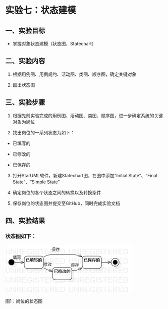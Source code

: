 # 实验七：状态建模

## 一、实验目标

- 掌握对象状态建模（状态图，Statechart）

## 二、实验内容

1. 根据用例图、用例规约、活动图、类图、顺序图，确定关键对象

2. 画出状态图

## 三、实验步骤

1. 根据先前实验完成的用例图、活动图、类图、顺序图，进一步确定系统的关键对象为岗位

2. 找出岗位的一系列状态为如下：

- 已填写的

- 已修改的

- 已保存的

3. 打开StarUML软件，新建Statechart图，在图中添加“Initial State”、“Final State”、“Simple State”

4. 确定岗位的各个状态之间的转换以及转换条件

5. 保存岗位的状态图并提交至GitHub，同时完成实验文档

## 四、实验结果

### 状态图如下：

![UML岗位的状态图](./StatechartDiagram1.jpg)

图1：岗位的状态图
